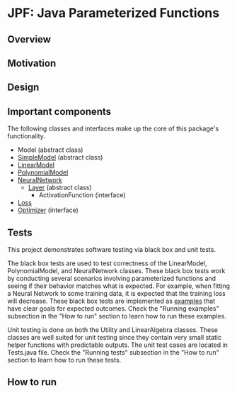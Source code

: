 # JPF: Java Parameterized Functions

## Overview


## Motivation


## Design


## Important components

The following classes and interfaces make up the core of this package's functionality.

- Model (abstract class)
- [SimpleModel](docs/SimpleModel.md) (abstract class)
- [LinearModel](docs/LinearModel.md)
- [PolynomialModel](docs/PolynomialModel.md)
- [NeuralNetwork]()
    - [Layer]() (abstract class)
        - ActivationFunction (interface)
- [Loss](docs/Loss.md)
- [Optimizer](docs/Optimizer.md) (interface)

## Tests

This project demonstrates software testing via black box and unit tests.

The black box tests are used to test correctness of the LinearModel, PolynomialModel, and NeuralNetwork classes.
These black box tests work by conducting several scenarios involving parameterized functions and seeing if their
behavior matches what is expected. For example, when fitting a Neural Network to some training data, it is expected
that the training loss will decrease. These black box tests are implemented as [examples](docs/Examples.md) that have clear goals for
expected outcomes. Check the "Running examples" subsection in the "How to run" section to learn how to run these examples.


Unit testing is done on both the Utility and LinearAlgebra classes. These classes are well suited for unit testing
since they contain very small static helper functions with predictable outputs. The unit test cases are located in
Tests.java file. Check the "Running tests" subsection in the "How to run" section to learn how to run these tests.

## How to run